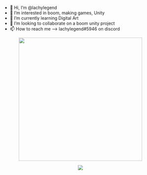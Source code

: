 - 👋 Hi, I’m @lachylegend
- 👀 I’m interested in boom, making games, Unity
- 🌱 I’m currently learning Digital Art
- 💞️ I’m looking to collaborate on a boom unity project
- 📫 How to reach me --> lachylegend#5946 on discord
<!--
<p align="center"><img src="https://github-readme-stats.vercel.app/api/top-langs/?username=lachylegend&layout=compact&hide=TSQL&theme=chartreuse-dark"></p>
-->
<p align="center" ><img src="https://github-readme-stats.vercel.app/api?username=lachylegend&count_private=true&show_icons=true&&theme=chartreuse-dark&include_all_commits=true" width="400"></p>

<p align="center" ><img src="https://github-readme-streak-stats.herokuapp.com?user=lachylegend&theme=chartreuse-dark"></p>
<!---
lachylegend/lachylegend is a ✨ special ✨ repository because its `README.md` (this file) appears on your GitHub profile.
You can click the Preview link to take a look at your changes.
--->
